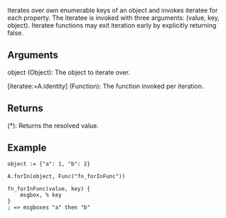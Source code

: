 Iterates over own enumerable keys of an object and invokes iteratee for each property. The iteratee is invoked with three arguments: (value, key, object). Iteratee functions may exit iteration early by explicitly returning false.


## Arguments
object (Object): The object to iterate over.

[iteratee:=A.identity] (Function): The function invoked per iteration.


## Returns
(*): Returns the resolved value.

## Example
```autohotkey
object := {"a": 1, "b": 2}

A.forIn(object, Func("fn_forInFunc"))

fn_forInFunc(value, key) {
	msgbox, % key
}
; => msgboxes "a" then "b"
```
